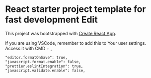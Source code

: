 # React starter project template for fast development Edit

This project was bootstrapped with [Create React App](https://github.com/facebookincubator/create-react-app).

If you are using VSCode, remember to add this to Your user settings. Access it with CMD + ,

```
"editor.formatOnSave": true,
"javascript.format.enable": false,
"prettier.eslintIntegration": true,
"javascript.validate.enable": false,
```
